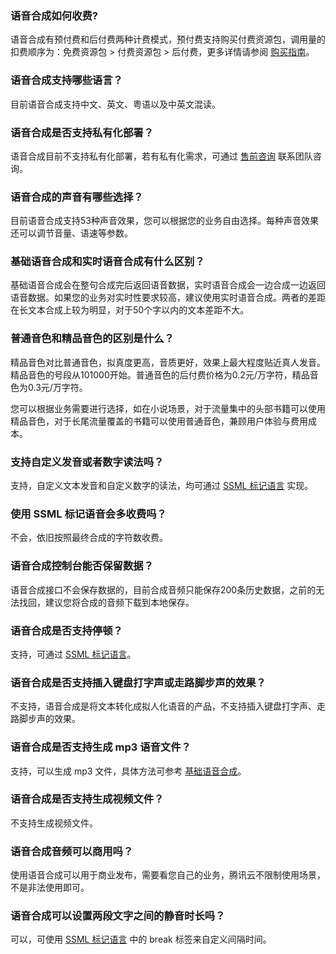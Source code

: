 ### 语音合成如何收费?
语音合成有预付费和后付费两种计费模式，预付费支持购买付费资源包，调用量的扣费顺序为：免费资源包 > 付费资源包 > 后付费，更多详情请参阅 [购买指南](https://cloud.tencent.com/document/product/1073/34112)。

### 语音合成支持哪些语言？
目前语音合成支持中文、英文、粤语以及中英文混读。

### 语音合成是否支持私有化部署？
语音合成目前不支持私有化部署，若有私有化需求，可通过 [售前咨询](https://cloud.tencent.com/online-service?from=sales&source=PRESALE) 联系团队咨询。

### 语音合成的声音有哪些选择？
目前语音合成支持53种声音效果，您可以根据您的业务自由选择。每种声音效果还可以调节音量、语速等参数。

### 基础语音合成和实时语音合成有什么区别？
基础语音合成会在整句合成完后返回语音数据，实时语音合成会一边合成一边返回语音数据。如果您的业务对实时性要求较高，建议使用实时语音合成。两者的差距在长文本合成上较为明显，对于50个字以内的文本差距不大。

### 普通音色和精品音色的区别是什么？
精品音色对比普通音色，拟真度更高，音质更好，效果上最大程度贴近真人发音。精品音色的号段从101000开始。普通音色的后付费价格为0.2元/万字符，精品音色为0.3元/万字符。

您可以根据业务需要进行选择，如在小说场景，对于流量集中的头部书籍可以使用精品音色，对于长尾流量覆盖的书籍可以使用普通音色，兼顾用户体验与费用成本。

### 支持自定义发音或者数字读法吗？
支持，自定义文本发音和自定义数字的读法，均可通过 [SSML 标记语言](https://cloud.tencent.com/document/product/1073/49575) 实现。

### 使用 SSML 标记语音会多收费吗？
不会，依旧按照最终合成的字符数收费。

### 语音合成控制台能否保留数据？
语音合成接口不会保存数据的，目前合成音频只能保存200条历史数据，之前的无法找回，建议您将合成的音频下载到本地保存。

### 语音合成是否支持停顿？
支持，可通过 [SSML 标记语言](https://cloud.tencent.com/document/product/1073/49575)。

### 语音合成是否支持插入键盘打字声或走路脚步声的效果？
不支持，语音合成是将文本转化成拟人化语音的产品，不支持插入键盘打字声、走路脚步声的效果。

### 语音合成是否支持生成 mp3 语音文件？
支持，可以生成 mp3 文件，具体方法可参考 [基础语音合成](https://cloud.tencent.com/document/product/1073/37995)。

### 语音合成是否支持生成视频文件？
不支持生成视频文件。

### 语音合成音频可以商用吗？
使用语音合成可以用于商业发布，需要看您自己的业务，腾讯云不限制使用场景，不是非法使用即可。

### 语音合成可以设置两段文字之间的静音时长吗？
可以，可使用 [SSML 标记语言](https://cloud.tencent.com/document/product/1073/49575) 中的 break 标签来自定义间隔时间。
